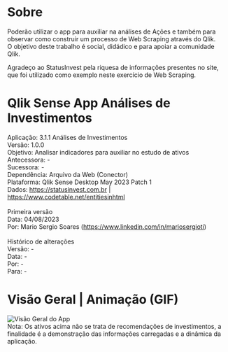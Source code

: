 # Sobre
Poderão utilizar o app para auxiliar na análises de Ações e também para observar como construir um processo de Web Scraping através do Qlik.<br>
O objetivo deste trabalho é social, didádico e para apoiar a comunidade Qlik.<br>

Agradeço ao StatusInvest pela riquesa de informações presentes no site, que foi utilizado como exemplo neste exercício de Web Scraping.<br>

# Qlik Sense App Análises de Investimentos

Aplicação: 		3.1.1 Análises de Investimentos<br>
Versão: 		1.0.0<br>
Objetivo: 		Analisar indicadores para auxiliar no estudo de ativos<br>
Antecessora:		-<br>
Sucessora:		-<br>
Dependência:		Arquivo da Web (Conector)<br>
Plataforma:   Qlik Sense Desktop May 2023 Patch 1<br>
Dados:			https://statusinvest.com.br | https://www.codetable.net/entitiesinhtml<br>
<br>
Primeira versão<br>
Data: 			 04/08/2023<br>
Por: 			 Mario Sergio Soares (https://www.linkedin.com/in/mariosergioti)<br>
<br>
Histórico de alterações<br>
Versão: 		 -<br>
Data: 			 -<br>
Por: 			 -<br>
Para: 			 -<br>

# Visão Geral | Animação (GIF)
![Visão Geral do App](https://github.com/mariosergioti/QlikSense_APP_AnalisesInvestimentos/blob/main/Prints/v1.0.0/Vis%C3%A3o%20Geral%20-%20An%C3%A1lises%20de%20Investimentos%20-%20v1.0.0%20_%20print03.gif?raw=true)
<br>
Nota: Os ativos acima não se trata de recomendações de investimentos, a finalidade é a demonstração das informações carregadas e a dinâmica da aplicação.
